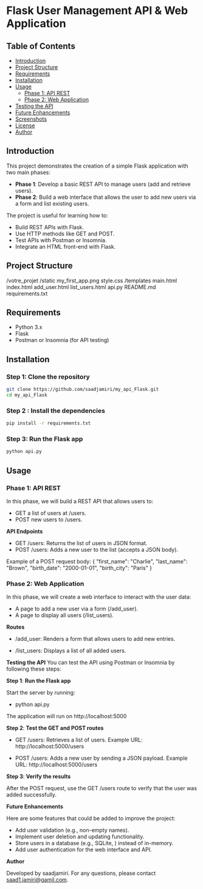 # Flask User Management API & Web Application

## Table of Contents
- [Introduction](#introduction)
- [Project Structure](#project-structure)
- [Requirements](#requirements)
- [Installation](#installation)
- [Usage](#usage)
  - [Phase 1: API REST](#phase-1-api-rest)
  - [Phase 2: Web Application](#phase-2-web-application)
- [Testing the API](#testing-the-api)
- [Future Enhancements](#future-enhancements)
- [Screenshots](#screenshots)
- [License](#license)
- [Author](#author)

## Introduction
This project demonstrates the creation of a simple Flask application with two main phases:

- **Phase 1**: Develop a basic REST API to manage users (add and retrieve users).
- **Phase 2**: Build a web interface that allows the user to add new users via a form and list existing users.

The project is useful for learning how to:
- Build REST APIs with Flask.
- Use HTTP methods like GET and POST.
- Test APIs with Postman or Insomnia.
- Integrate an HTML front-end with Flask.

## Project Structure 

/votre_projet
    /static
        my_first_app.png
        style.css
    /templates
        main.html
        index.html
        add_user.html
        list_users.html
    api.py
    README.md
    requirements.txt



## Requirements
- Python 3.x
- Flask
- Postman or Insomnia (for API testing)

## Installation

### Step 1: Clone the repository
```bash
git clone https://github.com/saadjamiri/my_api_Flask.git
cd my_api_Flask
```
### Step  2 : Install the dependencies
```bash
pip install -r requirements.txt
```

### Step 3: Run the Flask app
```bash
python api.py
```


## Usage 

### Phase 1: API REST

In this phase, we will build a REST API that allows users to:

  - GET a list of users at /users.
  - POST new users to /users.
 
 **API Endpoints**

  - GET /users: Returns the list of users in JSON format.
  - POST /users: Adds a new user to the list (accepts a JSON body).

Example of a POST request body: 
{
    "first_name": "Charlie",
    "last_name": "Brown",
    "birth_date": "2000-01-01",
    "birth_city": "Paris"
}

### Phase 2: Web Application

In this phase, we will create a web interface to interact with the user data:

  - A page to add a new user via a form (/add_user).
  - A page to display all users (/list_users).

 **Routes**

  - /add_user: Renders a form that allows users to add new entries.

  - /list_users: Displays a list of all added users. 

 **Testing the API**
 You can test the API using Postman or Insomnia by following these steps:

**Step 1**: **Run the Flask app**

Start the server by running:
 - python api.py

The application will run on http://localhost:5000

**Step 2**: **Test the GET and POST routes**

  - GET /users: Retrieves a list of users. Example URL: http://localhost:5000/users

  - POST /users: Adds a new user by sending a JSON payload. Example URL: http://localhost:5000/users

**Step 3**: **Verify the results**

After the POST request, use the GET /users route to verify that the user was added successfully.

**Future Enhancements**

Here are some features that could be added to improve the project:

  - Add user validation (e.g., non-empty names).
  - Implement user deletion and updating functionality.
  - Store users in a database (e.g., SQLite, ) instead of in-memory.
  - Add user authentication for the web interface and API.


**Author**

Developed by saadjamiri. For any questions, please contact saad1.jamiri@gamil.com.

